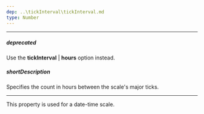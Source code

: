```yaml
---
dep: ..\tickInterval\tickInterval.md
type: Number
---
```

---
##### deprecated
Use the **tickInterval** | **hours** option instead.

##### shortDescription
Specifies the count in hours between the scale's major ticks.

---
This property is used for a date-time scale.
